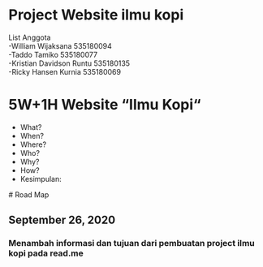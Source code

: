 # Project Website ilmu kopi<br />
List Anggota<br />
-William Wijaksana 535180094<br />
-Taddo Tamiko 535180077<br />
-Kristian Davidson Runtu 535180135<br />
-Ricky Hansen Kurnia 535180069 </br>

<h1> 5W+1H Website “Ilmu Kopi“</h1>
<ul>
<li>What?</li>
<li>When?</li>
<li>Where?</li>
<li>Who?</li>
<li>Why?</li>
<li>How?</li>
<li>Kesimpulan:</li>
</ul>
# Road Map

## September 26, 2020 
### Menambah informasi dan tujuan dari pembuatan project ilmu kopi pada read.me
